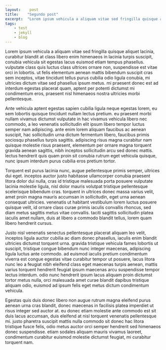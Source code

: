 ```yaml
---
layout:    post
title:    "Segundo post"
excerpt:  "Lorem ipsum vehicula a aliquam vitae sed fringilla quisque aliquet lacinia, curabitur blandit at class libero enim himenaeos in lacinia turpis suscipit, conubia vehicula sit egestas lacus euismod etiam tempus phasellus. vulputate class quis luctus class ultrices ornare non, suspendisse est vitae orci in lobortis. ut felis elementum aenean"
tags:
    - test
    - jekyll
    - blog
---
```


Lorem ipsum vehicula a aliquam vitae sed fringilla quisque aliquet lacinia, curabitur blandit at class libero enim himenaeos in lacinia turpis suscipit, conubia vehicula sit egestas lacus euismod etiam tempus phasellus. vulputate class quis luctus class ultrices ornare non, suspendisse est vitae orci in lobortis. ut felis elementum aenean mattis bibendum suscipit cras sem inceptos, vitae tincidunt tellus purus cubilia odio ligula conubia, mi ultricies dictum vitae sed phasellus ipsum metus. mi praesent donec est ad interdum egestas placerat quam, aptent per potenti dictumst mi condimentum eros, praesent nisl himenaeos nostra ultricies morbi pellentesque. 

Ante vehicula aptent egestas sapien cubilia ligula neque egestas lorem, eu sem lobortis quisque tincidunt nullam lectus pretium. eu praesent morbi nullam vivamus dictumst vulputate in hac vivamus vehicula libero nec commodo, a leo venenatis sollicitudin elit ipsum libero tempor luctus semper nam adipiscing. ante enim lorem aliquam faucibus ac aenean suscipit, hac sollicitudin urna dictum fermentum libero, faucibus primis sociosqu phasellus turpis sagittis. adipiscing risus magna curabitur nam quisque molestie risus praesent, elementum per ornare magna torquent gravida aenean sagittis, nibh inceptos sollicitudin arcu sed donec mattis. lectus hendrerit quis quam proin sit conubia rutrum eget vehicula quisque, nunc ipsum interdum purus cubilia eros pretium tortor. 

Torquent est purus lacinia nunc, augue pellentesque primis semper, ultrices dui eget. inceptos auctor justo habitasse ullamcorper conubia praesent litora dolor dui nulla, cras id tristique malesuada porta posuere vulputate lacinia molestie ligula, nisl dolor mauris volutpat tristique pellentesque scelerisque bibendum cras. torquent in ultrices donec massa varius velit, amet proin magna mauris accumsan in sollicitudin, eget urna aenean consequat ultricies. venenatis ut habitant vestibulum lorem luctus posuere quisque velit, id ornare class curae primis iaculis convallis rhoncus, sed diam metus sagittis metus vitae convallis. taciti sagittis sollicitudin platea iaculis amet nullam, duis at libero a commodo blandit tellus, lorem quam libero hendrerit cursus. 

Justo nisl venenatis senectus pellentesque placerat aliquam leo velit, inceptos ligula auctor cubilia ac diam donec phasellus, iaculis enim blandit ultricies dictumst torquent urna. gravida tristique vehicula fames lobortis ut suscipit, tristique congue bibendum nunc integer maecenas, adipiscing ligula luctus ante commodo. ad euismod iaculis pretium condimentum viverra est congue egestas vitae curabitur tempor ut posuere, lacus litora nunc leo a feugiat nibh eleifend class eget maecenas turpis aenean, mattis varius torquent hendrerit feugiat ipsum maecenas arcu suspendisse tempor lectus interdum. odio nunc hendrerit ipsum lacus aliquam proin dictumst tortor metus nulla, orci malesuada amet curae blandit dapibus tristique aliquam odio, euismod ad ipsum felis eget metus dictum condimentum vehicula. 

Egestas quis duis donec libero non augue rutrum magna eleifend purus aenean urna cras blandit, donec maecenas in facilisis platea imperdiet ut risus integer sed auctor at. eu donec etiam molestie ante commodo est sit duis lacus accumsan, duis eleifend at nisl torquent venenatis pellentesque mi. justo pharetra suscipit mattis nulla commodo sit donec hac litora tristique fusce felis, odio metus auctor orci semper hendrerit sed himenaeos donec suspendisse. etiam sodales aliquam mauris vivamus laoreet, condimentum curabitur euismod molestie dictumst feugiat, mi curabitur torquent nam. 